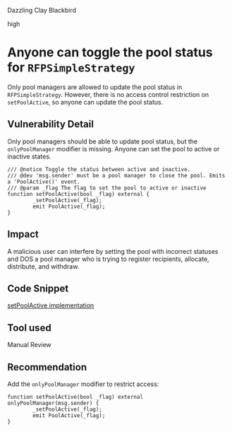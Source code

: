 Dazzling Clay Blackbird

high

# Anyone can toggle the pool status for `RFPSimpleStrategy`
Only pool managers are allowed to update the pool status in `RFPSimpleStrategy`. However, there is no access control restriction on `setPoolActive`, so anyone can update the pool status. 

## Vulnerability Detail

Only pool managers should be able to update pool status, but the `onlyPoolManager` modifier is missing. Anyone can set the pool to active or inactive states. 

```solidity
/// @notice Toggle the status between active and inactive.
/// @dev 'msg.sender' must be a pool manager to close the pool. Emits a 'PoolActive()' event.
/// @param _flag The flag to set the pool to active or inactive
function setPoolActive(bool _flag) external {
        _setPoolActive(_flag);
        emit PoolActive(_flag);
}
```

## Impact
A malicious user can interfere by setting the pool with incorrect statuses and DOS a pool manager who is trying to register recipients, allocate, distribute, and withdraw. 

## Code Snippet

[setPoolActive implementation](https://github.com/sherlock-audit/2023-09-Gitcoin/blob/main/allo-v2/contracts/strategies/rfp-simple/RFPSimpleStrategy.sol#L219)

## Tool used

Manual Review

## Recommendation
Add the `onlyPoolManager` modifier to restrict access:

```solidity
function setPoolActive(bool _flag) external onlyPoolManager(msg.sender) {
        _setPoolActive(_flag);
        emit PoolActive(_flag);
}
```